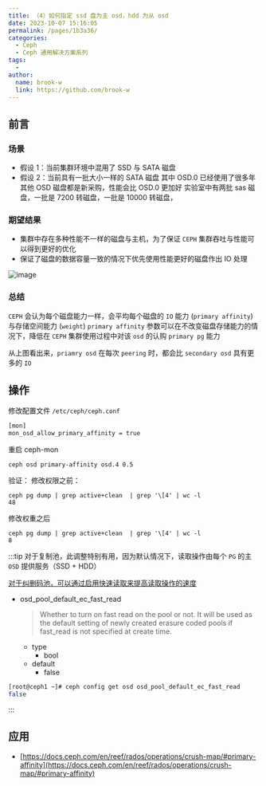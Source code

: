 ```yaml
---
title: （4）如何指定 ssd 盘为主 osd，hdd 为从 osd
date: 2023-10-07 15:16:05
permalink: /pages/1b3a36/
categories:
  - Ceph
  - Ceph 通用解决方案系列
tags:
  - 
author: 
  name: brook-w
  link: https://github.com/brook-w
---
```


## 前言

### 场景
- 假设 1：当前集群环境中混用了 SSD 与 SATA 磁盘
- 假设 2：当前具有一批大小一样的 SATA 磁盘 其中 OSD.0 已经使用了很多年 其他 OSD 磁盘都是新采购，性能会比 OSD.0 更加好 实验室中有两批 sas 磁盘，一批是 7200 转磁盘，一批是 10000 转磁盘，

### 期望结果
- 集群中存在多种性能不一样的磁盘与主机，为了保证 `CEPH` 集群吞吐与性能可以得到更好的优化
- 保证了磁盘的数据容量一致的情况下优先使用性能更好的磁盘作出 IO 处理

![image](https://jsd.cdn.zzko.cn/gh/brook-w/image-hosting@master/ceph/image.5wd95l87ttk0.webp)

### 总结

`CEPH` 会认为每个磁盘能力一样，会平均每个磁盘的 `IO` 能力 (`primary affinity`) 与存储空间能力 (`weight`) `primary affinity` 参数可以在不改变磁盘存储能力的情况下，降低在 `CEPH` 集群使用过程中对该 `osd` 的认购 `primary pg` 能力

从上图看出来，`priamry osd` 在每次 `peering` 时，都会比 `secondary osd` 具有更多的 `IO`

## 操作

修改配置文件 `/etc/ceph/ceph.conf`

```bash
[mon]
mon_osd_allow_primary_affinity = true
```

重启 ceph-mon

```
ceph osd primary-affinity osd.4 0.5
```

验证： 修改权限之前：

```
ceph pg dump | grep active+clean  | grep '\[4' | wc -l
48
```

修改权重之后

```
ceph pg dump | grep active+clean  | grep '\[4' | wc -l
8
```

:::tip
对于复制池，此调整特别有用，因为默认情况下，读取操作由每个 `PG` 的主 `OSD` 提供服务（SSD + HDD）

[对于纠删码池，可以通过启用快速读取来提高读取操作的速度](https://docs.ceph.com/en/reef/rados/configuration/mon-config-ref/#pool-settings)


- osd_pool_default_ec_fast_read
    > Whether to turn on fast read on the pool or not. It will be used as the default setting of newly created erasure coded pools if fast_read is not specified at create time.
    >
    - type
        - bool
    - default
        - false
```bash
[root@ceph1 ~]# ceph config get osd osd_pool_default_ec_fast_read
false
```
:::

## 应用
- [https://docs.ceph.com/en/reef/rados/operations/crush-map/#primary-affinity](https://docs.ceph.com/en/reef/rados/operations/crush-map/#primary-affinity)